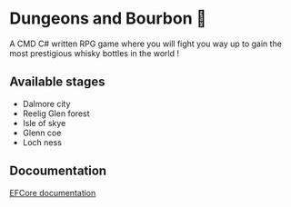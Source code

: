 ﻿# Dungeons and Bourbon 🏰

A CMD C# written RPG game where you will fight you way up to gain the most prestigious whisky bottles in the world !

## Available stages

- Dalmore city
- Reelig Glen forest
- Isle of skye
- Glenn coe
- Loch ness

## Docoumentation

[EFCore documentation](https://learn.microsoft.com/en-us/ef/core/get-started/overview/first-app?tabs=netcore-cli)
